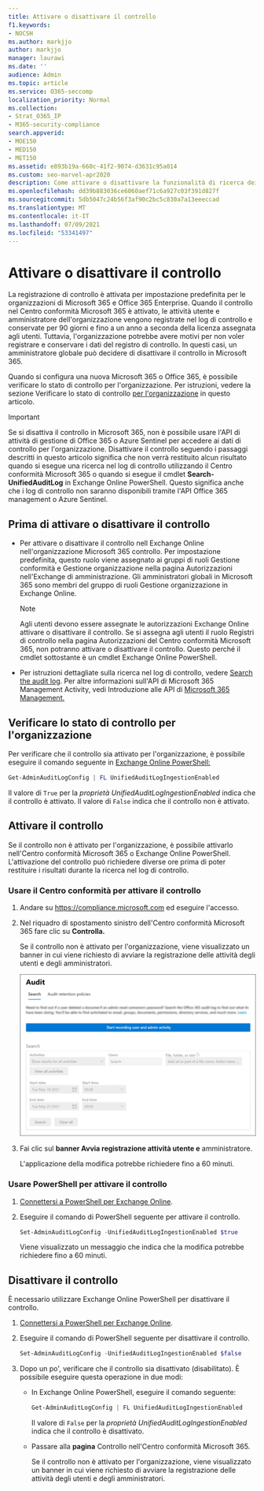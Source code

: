 ```yaml
---
title: Attivare o disattivare il controllo
f1.keywords:
- NOCSH
ms.author: markjjo
author: markjjo
manager: laurawi
ms.date: ''
audience: Admin
ms.topic: article
ms.service: O365-seccomp
localization_priority: Normal
ms.collection:
- Strat_O365_IP
- M365-security-compliance
search.appverid:
- MOE150
- MED150
- MET150
ms.assetid: e893b19a-660c-41f2-9074-d3631c95a014
ms.custom: seo-marvel-apr2020
description: Come attivare o disattivare la funzionalità di ricerca dei log di controllo nel Centro conformità Microsoft 365 per abilitare o disabilitare la possibilità degli amministratori di eseguire ricerche nel log di controllo.
ms.openlocfilehash: dd39b883036ce6060aef71c6a927c03f391d827f
ms.sourcegitcommit: 5db5047c24b56f3af90c2bc5c830a7a13eeeccad
ms.translationtype: MT
ms.contentlocale: it-IT
ms.lasthandoff: 07/09/2021
ms.locfileid: "53341497"
---
```

# <a name="turn-auditing-on-or-off"></a>Attivare o disattivare il controllo

La registrazione di controllo è attivata per impostazione predefinita per le organizzazioni di Microsoft 365 e Office 365 Enterprise. Quando il controllo nel Centro conformità Microsoft 365 è attivato, le attività utente e amministratore dell'organizzazione vengono registrate nel log di controllo e conservate per 90 giorni e fino a un anno a seconda della licenza assegnata agli utenti. Tuttavia, l'organizzazione potrebbe avere motivi per non voler registrare e conservare i dati del registro di controllo. In questi casi, un amministratore globale può decidere di disattivare il controllo in Microsoft 365.

Quando si configura una nuova Microsoft 365 o Office 365, è possibile verificare lo stato di controllo per l'organizzazione. Per istruzioni, vedere la sezione Verificare lo stato di controllo [per l'organizzazione](#verify-the-auditing-status-for-your-organization) in questo articolo.

> [!IMPORTANT]
> Se si disattiva il controllo in Microsoft 365, non è possibile usare l'API di attività di gestione di Office 365 o Azure Sentinel per accedere ai dati di controllo per l'organizzazione. Disattivare il controllo seguendo i passaggi descritti in questo articolo significa che non verrà restituito alcun risultato quando si esegue una ricerca nel log di controllo utilizzando il Centro conformità Microsoft 365 o quando si esegue il cmdlet **Search-UnifiedAuditLog** in Exchange Online PowerShell. Questo significa anche che i log di controllo non saranno disponibili tramite l'API Office 365 management o Azure Sentinel.
  
## <a name="before-you-turn-auditing-on-or-off"></a>Prima di attivare o disattivare il controllo

- Per attivare o disattivare il controllo nell Exchange Online nell'organizzazione Microsoft 365 controllo. Per impostazione predefinita, questo ruolo viene assegnato ai gruppi  di ruoli Gestione conformità e Gestione organizzazione nella pagina Autorizzazioni nell'Exchange di amministrazione. Gli amministratori globali in Microsoft 365 sono membri del gruppo di ruoli Gestione organizzazione in Exchange Online.

    > [!NOTE]
    > Agli utenti devono essere assegnate le autorizzazioni Exchange Online attivare o disattivare il controllo. Se si assegna agli utenti  il ruolo Registri di controllo nella pagina Autorizzazioni del Centro conformità Microsoft 365, non potranno attivare o disattivare il controllo. Questo perché il cmdlet sottostante è un cmdlet Exchange Online PowerShell.

- Per istruzioni dettagliate sulla ricerca nel log di controllo, vedere [Search the audit log](search-the-audit-log-in-security-and-compliance.md). Per altre informazioni sull'API di Microsoft 365 Management Activity, vedi Introduzione alle API di [Microsoft 365 Management.](/office/office-365-management-api/get-started-with-office-365-management-apis)

## <a name="verify-the-auditing-status-for-your-organization"></a>Verificare lo stato di controllo per l'organizzazione

Per verificare che il controllo sia attivato per l'organizzazione, è possibile eseguire il comando seguente in [Exchange Online PowerShell:](/powershell/exchange/connect-to-exchange-online-powershell)

```powershell
Get-AdminAuditLogConfig | FL UnifiedAuditLogIngestionEnabled
```

Il valore di `True` per la  _proprietà UnifiedAuditLogIngestionEnabled_ indica che il controllo è attivato. Il valore di `False` indica che il controllo non è attivato.

## <a name="turn-on-auditing"></a>Attivare il controllo

Se il controllo non è attivato per l'organizzazione, è possibile attivarlo nell'Centro conformità Microsoft 365 o Exchange Online PowerShell. L'attivazione del controllo può richiedere diverse ore prima di poter restituire i risultati durante la ricerca nel log di controllo.
  
### <a name="use-the-compliance-center-to-turn-on-auditing"></a>Usare il Centro conformità per attivare il controllo

1. Andare su <https://compliance.microsoft.com> ed eseguire l'accesso.

2. Nel riquadro di spostamento sinistro dell'Centro conformità Microsoft 365 fare clic su **Controlla.**

   Se il controllo non è attivato per l'organizzazione, viene visualizzato un banner in cui viene richiesto di avviare la registrazione delle attività degli utenti e degli amministratori.

   ![Banner nella pagina di controllo](../media/AuditingBanner.png)

3. Fai clic sul **banner Avvia registrazione attività utente e** amministratore.

   L'applicazione della modifica potrebbe richiedere fino a 60 minuti.

### <a name="use-powershell-to-turn-on-auditing"></a>Usare PowerShell per attivare il controllo

1. [Connettersi a PowerShell per Exchange Online](/powershell/exchange/connect-to-exchange-online-powershell).

2. Eseguire il comando di PowerShell seguente per attivare il controllo.

    ```powershell
    Set-AdminAuditLogConfig -UnifiedAuditLogIngestionEnabled $true
    ```

    Viene visualizzato un messaggio che indica che la modifica potrebbe richiedere fino a 60 minuti.
  
## <a name="turn-off-auditing"></a>Disattivare il controllo

È necessario utilizzare Exchange Online PowerShell per disattivare il controllo.
  
1. [Connettersi a PowerShell per Exchange Online](/powershell/exchange/connect-to-exchange-online-powershell).

2. Eseguire il comando di PowerShell seguente per disattivare il controllo.

    ```powershell
    Set-AdminAuditLogConfig -UnifiedAuditLogIngestionEnabled $false
    ```

3. Dopo un po', verificare che il controllo sia disattivato (disabilitato). È possibile eseguire questa operazione in due modi:

    - In Exchange Online PowerShell, eseguire il comando seguente:

      ```powershell
      Get-AdminAuditLogConfig | FL UnifiedAuditLogIngestionEnabled
      ```

      Il valore di  `False` per la  _proprietà UnifiedAuditLogIngestionEnabled_ indica che il controllo è disattivato.

    - Passare alla **pagina** Controllo nell'Centro conformità Microsoft 365.

      Se il controllo non è attivato per l'organizzazione, viene visualizzato un banner in cui viene richiesto di avviare la registrazione delle attività degli utenti e degli amministratori.
